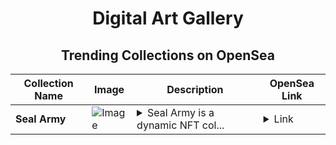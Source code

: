 <div align="center">

# Digital Art Gallery

## Trending Collections on OpenSea

| Collection Name                       | Image                                                                                     | Description                       | OpenSea Link                                                                                          |
|---------------------------------------|-------------------------------------------------------------------------------------------|-----------------------------------|--------------------------------------------------------------------------------------------------------|
| **Sеal Army** | ![Image](https://i.seadn.io/s/raw/files/c310603f5250906c22a0adaf001f64e8.png?w=500&auto=format?w=200&auto=format) | <details><summary>Seal Army is a dynamic NFT col...</summary>Seal Army is a dynamic NFT collection featuring a squad of fearless, playful seals, each with its own unique personality, ready to take over the digital seas!</details> | <details><summary>Link</summary>[Sеal Army](https://opensea.io/collection/seal-army-167)</details> |

</div>